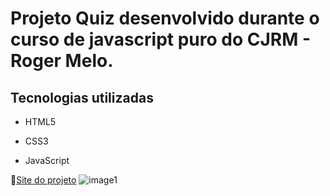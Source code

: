 # Projeto Quiz desenvolvido durante o curso de javascript puro do CJRM - Roger Melo.



## Tecnologias utilizadas

- HTML5

- CSS3

- JavaScript

🚀[Site do projeto](https://quiz-hero.netlify.app/)
![image1](https://user-images.githubusercontent.com/37459501/116794321-97045700-aaa2-11eb-92ac-5ed92fc0ae78.jpg)

